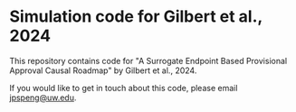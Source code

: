 # Simulation code for Gilbert et al., 2024

This repository contains code for "A Surrogate Endpoint Based Provisional Approval Causal Roadmap" by 
Gilbert et al., 2024. 

If you would like to get in touch about this code, please email jpspeng@uw.edu. 
